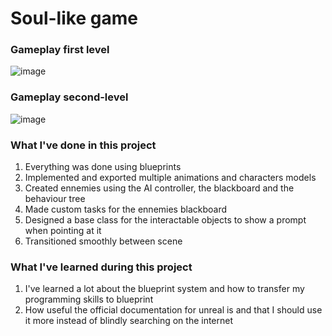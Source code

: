 # Soul-like game

<h3>Gameplay first level</h3>

![image](https://github.com/user-attachments/assets/33c172dd-8ec1-49f0-b165-e7160b04039b)

<h3>Gameplay second-level</h3>

![image](https://github.com/user-attachments/assets/a51f3533-00cf-421a-b33d-bcec5abd444e)


<h3>What I've done in this project</h3>
<ol>
  <li>Everything was done using blueprints</li>
  <li>Implemented and exported multiple animations and characters models</li>
  <li>Created ennemies using the AI controller, the blackboard and the behaviour tree</li>
  <li>Made custom tasks for the ennemies blackboard</li>
  <li>Designed a base class for the interactable objects to show a prompt when pointing at it</li>
  <li>Transitioned smoothly between scene </li>

</ol>

<h3>What I've learned during this project</h3>
<ol>
 <li>I've learned a lot about the blueprint system and how to transfer my programming skills to blueprint</li>
<li>How useful the official documentation for unreal is and that I should use it more instead of blindly searching on the internet</li>
</ol>
